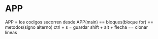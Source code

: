 # APP
APP = los codigos secorren desde APP(main) == bloques(bloque for) == metodos(signo alterno)
ctrl + s = guardar
shift + alt + flecha == clonar lineas

